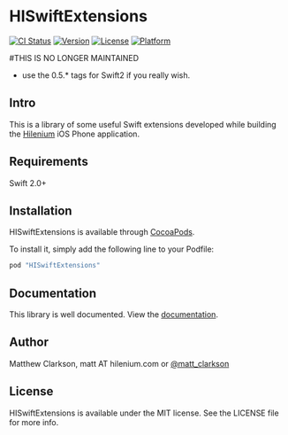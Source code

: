 # HISwiftExtensions

[![CI Status](http://img.shields.io/travis/hilenium/HISwiftExtensions.svg?style=flat)](https://travis-ci.org/hilenium/HISwiftExtensions)
[![Version](https://img.shields.io/cocoapods/v/HISwiftExtensions.svg?style=flat)](http://cocoapods.org/pods/HISwiftExtensions)
[![License](https://img.shields.io/cocoapods/l/HISwiftExtensions.svg?style=flat)](http://cocoapods.org/pods/HISwiftExtensions)
[![Platform](https://img.shields.io/cocoapods/p/HISwiftExtensions.svg?style=flat)](http://cocoapods.org/pods/HISwiftExtensions)

#THIS IS NO LONGER MAINTAINED
- use the 0.5.* tags for Swift2 if you really wish.

## Intro

This is a library of some useful Swift extensions developed while building the [Hilenium](http://hilenium.com) iOS Phone application.

## Requirements

Swift 2.0+

## Installation

HISwiftExtensions is available through [CocoaPods](http://cocoapods.org).

To install it, simply add the following line to your Podfile:

```ruby
pod "HISwiftExtensions"
```

## Documentation

This library is well documented. View the [documentation](https://hilenium.github.io/HISwiftExtensions/).

## Author

Matthew Clarkson, matt AT hilenium.com or [@matt_clarkson](https://twitter.com/matt_clarkson)

## License

HISwiftExtensions is available under the MIT license. See the LICENSE file for more info.
